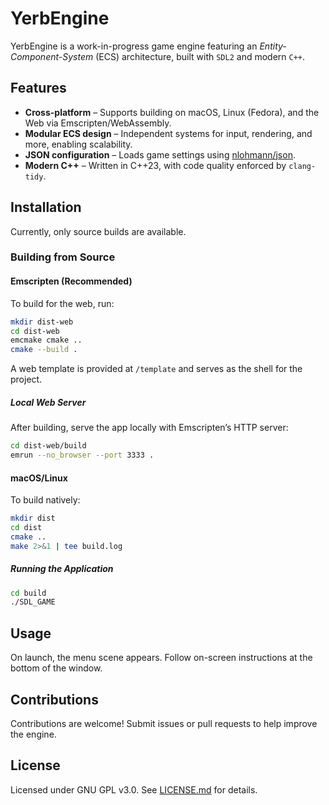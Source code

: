# YerbEngine

YerbEngine is a work-in-progress game engine featuring an _Entity-Component-System_ (ECS) architecture, built with `SDL2` and modern `C++`.

## Features

- **Cross-platform** – Supports building on macOS, Linux (Fedora), and the Web via Emscripten/WebAssembly.
- **Modular ECS design** – Independent systems for input, rendering, and more, enabling scalability.
- **JSON configuration** – Loads game settings using [nlohmann/json](https://github.com/nlohmann/json).
- **Modern C++** – Written in C++23, with code quality enforced by `clang-tidy`.

## Installation

Currently, only source builds are available.

### Building from Source

#### Emscripten (Recommended)

To build for the web, run:

```bash
mkdir dist-web
cd dist-web
emcmake cmake ..
cmake --build .
```

A web template is provided at `/template` and serves as the shell for the project.

##### Local Web Server

After building, serve the app locally with Emscripten’s HTTP server:

```bash
cd dist-web/build
emrun --no_browser --port 3333 .
```

#### macOS/Linux

To build natively:

```bash
mkdir dist
cd dist
cmake ..
make 2>&1 | tee build.log
```

##### Running the Application

```bash
cd build
./SDL_GAME
```

## Usage

On launch, the menu scene appears. Follow on-screen instructions at the bottom of the window.

## Contributions

Contributions are welcome! Submit issues or pull requests to help improve the engine.

## License

Licensed under GNU GPL v3.0. See [LICENSE.md](LICENSE) for details.
